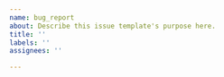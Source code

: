 ```yaml
---
name: bug_report
about: Describe this issue template's purpose here.
title: ''
labels: ''
assignees: ''

---
```



